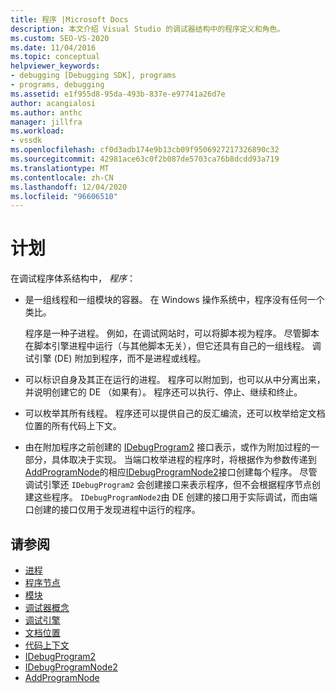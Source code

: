 ```yaml
---
title: 程序 |Microsoft Docs
description: 本文介绍 Visual Studio 的调试器结构中的程序定义和角色。
ms.custom: SEO-VS-2020
ms.date: 11/04/2016
ms.topic: conceptual
helpviewer_keywords:
- debugging [Debugging SDK], programs
- programs, debugging
ms.assetid: e1f955d8-95da-493b-837e-e97741a26d7e
author: acangialosi
ms.author: anthc
manager: jillfra
ms.workload:
- vssdk
ms.openlocfilehash: cf0d3adb174e9b13cb09f9506927217326890c32
ms.sourcegitcommit: 42981ace63c0f2b087de5703ca76b8dcdd93a719
ms.translationtype: MT
ms.contentlocale: zh-CN
ms.lasthandoff: 12/04/2020
ms.locfileid: "96606510"
---
```

# <a name="programs"></a>计划
在调试程序体系结构中， *程序*：

- 是一组线程和一组模块的容器。 在 Windows 操作系统中，程序没有任何一个类比。

     程序是一种子进程。 例如，在调试网站时，可以将脚本视为程序。 尽管脚本在脚本引擎进程中运行（与其他脚本无关），但它还具有自己的一组线程。 调试引擎 (DE) 附加到程序，而不是进程或线程。

- 可以标识自身及其正在运行的进程。 程序可以附加到，也可以从中分离出来，并说明创建它的 DE （如果有）。 程序还可以执行、停止、继续和终止。

- 可以枚举其所有线程。 程序还可以提供自己的反汇编流，还可以枚举给定文档位置的所有代码上下文。

- 由在附加程序之前创建的 [IDebugProgram2](../../extensibility/debugger/reference/idebugprogram2.md) 接口表示，或作为附加过程的一部分，具体取决于实现。 当端口枚举进程的程序时，将根据作为参数传递到[AddProgramNode](../../extensibility/debugger/reference/idebugportnotify2-addprogramnode.md)的相应[IDebugProgramNode2](../../extensibility/debugger/reference/idebugprogramnode2.md)接口创建每个程序。 尽管调试引擎还 `IDebugProgram2` 会创建接口来表示程序，但不会根据程序节点创建这些程序。 `IDebugProgramNode2`由 DE 创建的接口用于实际调试，而由端口创建的接口仅用于发现进程中运行的程序。

## <a name="see-also"></a>请参阅
- [进程](../../extensibility/debugger/processes.md)
- [程序节点](../../extensibility/debugger/program-nodes.md)
- [模块](../../extensibility/debugger/modules.md)
- [调试器概念](../../extensibility/debugger/debugger-concepts.md)
- [调试引擎](../../extensibility/debugger/debug-engine.md)
- [文档位置](../../extensibility/debugger/document-position.md)
- [代码上下文](../../extensibility/debugger/code-context.md)
- [IDebugProgram2](../../extensibility/debugger/reference/idebugprogram2.md)
- [IDebugProgramNode2](../../extensibility/debugger/reference/idebugprogramnode2.md)
- [AddProgramNode](../../extensibility/debugger/reference/idebugportnotify2-addprogramnode.md)

